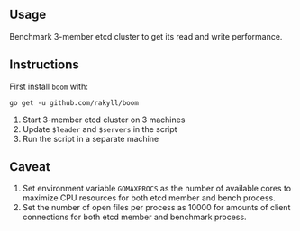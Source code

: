 ## Usage

Benchmark 3-member etcd cluster to get its read and write performance.

## Instructions

First install `boom` with:

```
go get -u github.com/rakyll/boom
```

1. Start 3-member etcd cluster on 3 machines
2. Update `$leader` and `$servers` in the script
3. Run the script in a separate machine

## Caveat

1. Set environment variable `GOMAXPROCS` as the number of available cores to maximize CPU resources for both etcd member and bench process.
2. Set the number of open files per process as 10000 for amounts of client connections for both etcd member and benchmark process.
